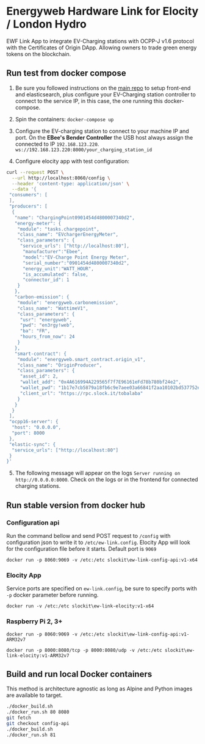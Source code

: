 # Energyweb Hardware Link for Elocity / London Hydro

EWF Link App to integrate EV-Charging stations with OCPP-J v1.6 protocol with the Certificates of Origin DApp. Allowing owners to trade green energy tokens on the blockchain.

## Run test from docker compose
1. Be sure you followed instructions on the [main repo](https://github.com/energywebfoundation/elocity-setup-docs) to setup front-end and elasticsearch, plus configure your EV-Charging station controller to connect to the service IP, in this case, the one running this docker-compose.

2. Spin the containers:
`docker-compose up`

3. Configure the EV-charging station to connect to your machine IP and port. On the **EBee's Bender Controller** the USB host always assign the connected to IP `192.168.123.220`. 
`ws://192.168.123.220:8000/your_charging_station_id`

4. Configure elocity app with test configuration:
```bash
curl --request POST \
  --url http://localhost:8060/config \
  --header 'content-type: application/json' \
  --data '{
 "consumers": [
 ],
 "producers": [
  {
   "name": "ChargingPoint0901454d4800007340d2",
   "energy-meter": {
    "module": "tasks.chargepoint",
    "class_name": "EVchargerEnergyMeter",
    "class_parameters": {
     "service_urls": ["http://localhost:80"],
      "manufacturer":"Ebee",
      "model":"EV-Charge Point Energy Meter",
      "serial_number":"0901454d4800007340d2",
      "energy_unit":"WATT_HOUR",
      "is_accumulated": false,
      "connector_id": 1
    }
   },
   "carbon-emission": {
    "module": "energyweb.carbonemission",
    "class_name": "WattimeV1",
    "class_parameters": {
     "usr": "energyweb",
     "pwd": "en3rgy!web",
     "ba": "FR",
     "hours_from_now": 24
    }
   },
   "smart-contract": {
    "module": "energyweb.smart_contract.origin_v1",
    "class_name": "OriginProducer",
    "class_parameters": {
     "asset_id": 2,
     "wallet_add": "0x4A616994A229565f7f7E96161eFd78b780bf24e2",
     "wallet_pwd": "1b17e7cb5879a18fb6c9e7aee03a66841f2aa10102bd537752ecbdb5b6252d2f",
     "client_url": "https://rpc.slock.it/tobalaba"
    }
   }
  }
 ],
 "ocpp16-server": {
  "host": "0.0.0.0",
  "port": 8000
 },
 "elastic-sync": {
  "service_urls": ["http://localhost:80"]
 }
}'
```

5. The following message will appear on the logs `Server running on http://0.0.0.0:8000`. Check on the logs or in the frontend for connected charging stations.

## Run stable version from docker hub

### Configuration api
Run the command bellow and send POST request to `/config` with configuration json to write it to `/etc/ew-link.config`. Elocity App will look for the configuration file before it starts. Default port is `9069`

`docker run -p 8060:9069 -v /etc:/etc slockit\ew-link-config-api:v1-x64`

### Elocity App
Service ports are specified on `ew-link.config`, be sure to specify ports with `-p` docker parameter before running. 

`docker run -v /etc:/etc slockit\ew-link-elocity:v1-x64`

### Raspberry Pi 2, 3+

`docker run -p 8060:9069 -v /etc:/etc slockit\ew-link-config-api:v1-ARM32v7`

`docker run -p 8000:8080/tcp -p 8000:8080/udp -v /etc:/etc slockit\ew-link-elocity:v1-ARM32v7`

## Build and run local Docker containers
This method is architecture agnostic as long as Alpine and Python images are available to target.
```bash
./docker_build.sh
./docker_run.sh 80 8080
git fetch
git checkout config-api
./docker_build.sh
./docker_run.sh 81
```